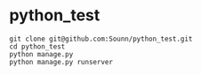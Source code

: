 # python_test

```
git clone git@github.com:Sounn/python_test.git
cd python_test
python manage.py
python manage.py runserver
```

